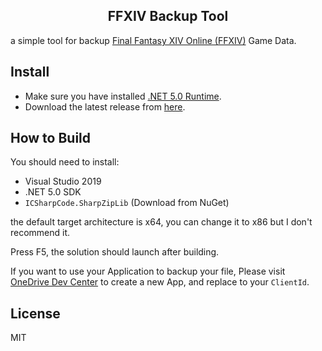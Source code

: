 <p align="center">
  <h2 align="center">FFXIV Backup Tool</h1>
</p>

a simple tool for backup [Final Fantasy XIV Online (FFXIV)](https://www.finalfantasyxiv.com/) Game Data.

## Install

- Make sure you have installed [.NET 5.0 Runtime](https://dotnet.microsoft.com/download).
- Download the latest release from [here](https://github.com/wbsdty331/FFXIVBackupTool/releases).

## How to Build

You should need to install:
- Visual Studio 2019
- .NET 5.0 SDK
- `ICSharpCode.SharpZipLib` (Download from NuGet)

the default target architecture is x64, you can change it to x86 but I don't recommend it.

Press F5, the solution should launch after building.

If you want to use your Application to backup your file, Please visit [OneDrive Dev Center](https://dev.onedrive.com) to create a new App, and replace to your `ClientId`.
## License
MIT
